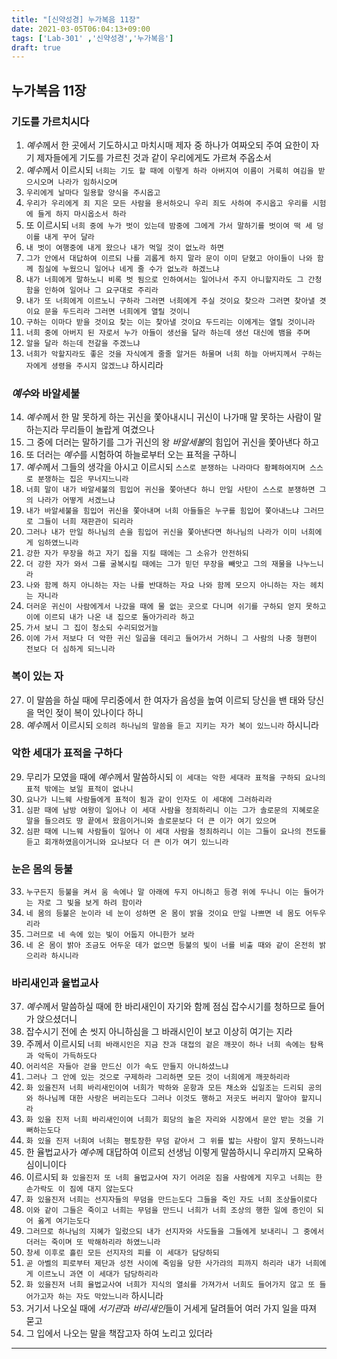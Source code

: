 ```yaml
---
title: "[신약성경] 누가복음 11장"
date: 2021-03-05T06:04:13+09:00
tags: ['Lab-301' ,'신약성경','누가복음']
draft: true
---
```

## 누가복음 11장
### 기도를 가르치시다
1. *예수*께서 한 곳에서 기도하시고 마치시매 제자 중 하나가 여짜오되 주여 요한이 자기 제자들에게 기도를 가르친 것과 같이 우리에게도 가르쳐 주옵소서
2. *예수*께서 이르시되 `너희는 기도 할 때에 이렇게 하라 아버지여 이름이 거룩히 여김을 받으시오며 나라가 임하시오며`
3. `우리에게 날마다 일용할 양식을 주시옵고`
4. `우리가 우리에게 죄 지은 모든 사람을 용서하오니 우리 죄도 사하여 주시옵고 우리를 시험에 들게 하지 마시옵소서 하라`
5. 또 이르시되 `너희 중에 누가 벗이 있는데 밤중에 그에게 가서 말하기를 벗이여 떡 세 덩이를 내게 꾸어 달라`
6. `내 벗이 여행중에 내게 왔으나 내가 먹일 것이 없노라 하면`
7. `그가 안에서 대답하여 이르되 나를 괴롭게 하지 말라 문이 이미 닫혔고 아이들이 나와 함께 침실에 누웠으니 일어나 네게 줄 수가 없노라 하겠느냐`
8. `내가 너희에게 말하노니 비록 벗 됨으로 인하여서는 일어나서 주지 아니할지라도 그 간청함을 인하여 일어나 그 요구대로 주리라`
9. `내가 또 너희에게 이르노니 구하라 그러면 너희에게 주실 것이요 찾으라 그러면 찾아낼 겻이요 문을 두드리라 그러면 너희에게 열릴 것이니`
10. `구하는 이마다 받을 것이요 찾는 이는 찾아낼 것이요 두드리는 이에게는 열릴 것이니라`
11. `너희 중에 아버지 된 자로서 누가 아들이 생선을 달라 하는데 생선 대신에 뱀을 주며`
12. `알을 달라 하는데 전갈을 주겠느냐`
13. `너희가 악할지라도 좋은 것을 자식에게 줄줄 알거든 하물며 너희 하늘 아버지께서 구하는 자에게 셩령을 주시지 않겠느냐` 하시리라
### *예수*와 바알세불
14. *예수*께서 한 말 못하게 하는 귀신을 쫓아내시니 귀신이 나가매 말 못하는 사람이 말하는지라 무리들이 놀랍게 여겼으나
15. 그 중에 더러는 말하기를 그가 귀신의 왕 *바알세불*의 힘입어 귀신을 쫓아낸다 하고
16. 또 더러는 *예수*를 시험하여 하늘로부터 오는 표적을 구하니
17. *예수*께서 그들의 생각을 아시고 이르시되 `스스로 분쟁하는 나라마다 황폐하여지며 스스로 분쟁하는 집은 무너지느니라`
18. `너희 말이 내가 바알세불의 힘입어 귀신을 쫓아낸다 하니 만일 사탄이 스스로 분쟁하면 그의 나라가 어떻게 서겠느냐`
19. `내가 바알세불을 힘입어 귀신을 쫓아내며 너희 아들들은 누구를 힘입어 쫓아내느냐 그러므로 그들이 너희 재판관이 되리라`
20. `그러나 내가 만일 하나님의 손을 힘입어 귀신을 쫓아낸다면 하나님의 나라가 이미 너희에게 임하였느니라`
21. `강한 자가 무장을 하고 자기 집을 지킬 때에는 그 소유가 안전하되`
22. `더 강한 자가 와서 그를 굴복시킬 때에는 그가 믿던 무장을 빼앗고 그의 재물을 나누느니라`
23. `나와 함께 하지 아니하는 자는 나를 반대하는 자요 나와 함께 모으지 아니하는 자는 헤치는 자니라`
24. `더러운 귀신이 사람에게서 나갔을 때에 물 없는 곳으로 다니며 쉬기를 구하되 얻지 못하고 이에 이르되 내가 나온 내 집으로 돌아가리라 하고`
25. `가서 보니 그 집이 청소되 수리되었거늘`
26. `이에 가서 저보다 더 악한 귀신 일곱을 데리고 들어가서 거하니 그 사람의 나중 형편이 전보다 더 심하게 되느니라`
### 복이 있는 자
27. 이 말씀을 하실 때에 무리중에서 한 여자가 음성을 높여 이르되 당신을 밴 태와 당신을 먹인 젖이 복이 있나이다 하니
28. *예수*께서 이르시되 `오히려 하나님의 말씀을 듣고 지키는 자가 복이 있느니라` 하시니라
### 악한 세대가 표적을 구하다
29. 무리가 모였을 때에 *예수*께서 말씀하시되 `이 세대는 악한 세대라 표적을 구하되 요나의 표적 밖에는 보일 표적이 없나니`
30. `요나가 니느웨 사람들에게 표적이 됨과 같이 인자도 이 세대에 그러하리라`
31. `심판 때에 남방 여왕이 일어나 이 세대 사람을 정죄하리니 이는 그가 솔로문의 지혜로운 말을 들으려도 땅 끝에서 왔음이거니와 솔로문보다 더 큰 이가 여기 있으며`
32. `심판 때에 니느웨 사람들이 일어나 이 세대 사람을 정죄하리니 이는 그들이 요나의 전도를 듣고 회개하였음이거니와 요나보다 더 큰 이가 여기 있느니라`
### 눈은 몸의 등불
33. `누구든지 등불을 켜서 움 속에나 말 아래에 두지 아니하고 등경 위에 두나니 이는 들어가는 자로 그 빛을 보게 하려 함이라`
34. `네 몸의 등불은 눈이라 네 눈이 성하면 온 몸이 밝을 것이요 만일 나쁘면 네 몸도 어두우리라`
35. `그러므로 네 속에 있는 빛이 어둡지 아니한가 보라`
36. `네 온 몸이 밝아 조금도 어두운 데가 없으면 등불의 빛이 너를 비출 때와 같이 온전히 밝으리라 하시니라`
### 바리새인과 율법교사
37. *예수*께서 말씀하실 때에 한 바리새인이 자기와 함께 점심 잡수시기를 청하므로 들어가 앉으셨더니
38. 잡수시기 전에 손 씻지 아니하심을 그 바래시인이 보고 이상히 여기는 지라
39. 주께서 이르시되 `너희 바래시인은 지금 잔과 대접의 겉은 깨끗이 하나 너희 속에는 탐욕과 악독이 가득하도다`
40. `어리석은 자들아 걷을 만드신 이가 속도 만들지 아니하셨느냐`
41. `그러나 그 안에 있는 것으로 구제하라 그리하면 모든 것이 너희에게 깨끗하리라`
42. `화 있을진저 너희 바리새인이여 너희가 박하와 운항과 모든 채소와 십일조는 드리되 공의와 하나님께 대한 사랑은 버리는도다 그러나 이것도 행하고 저곳도 버리지 말아야 할지니라`
43. `화 있을 진저 너희 바리새인이여 너희가 회당의 높은 자리와 시장에서 문안 받는 것을 기뻐하는도다`
44. `화 있을 진저 너희여 너희는 평토장한 무덤 같아서 그 위를 밟는 사람이 알지 못하느니라`
45. 한 율법교사가 *예수*께 대답하여 이르되 선생님 이렇게 말씀하시니 우리까지 모욕하심이니이다
46. 이르시되 `화 있을진저 또 너희 율법교사여 자기 어려운 짐을 사람에게 지우고 너희는 한 손가락도 이 짐에 대지 않는도다`
47. `화 있을진저 너희는 선지자들의 무덤을 만드는도다 그들을 죽인 자도 너희 조상들이로다`
48. `이와 같이 그들은 죽이고 너희는 무덤을 만드니 너희가 너희 조상의 행한 일에 증인이 되어 옳게 여기는도다`
49. `그러므로 하나님의 지혜가 일렀으되 내가 선지자와 사도들을 그들에게 보내리니 그 중에서 더러는 죽이며 또 박해하리라 하였느니라`
50. `창세 이후로 흘린 모든 선지자의 피를 이 세대가 담당하되`
51. `곧 아벨의 피로부터 제단과 성전 사이에 죽임을 당한 사가랴의 피까지 하리라 내가 너희에게 이르노니 과연 이 세대가 담당하리라`
52. `화 있을진저 너희 율법교사여 너희가 지식의 열쇠를 가져가서 너희도 들어가지 않고 또 들어가고자 하는 자도 막았느니라` 하시니라
53. 거기서 나오실 때에 *서기관*과 *바리새인*들이 거세게 달려들어 여러 가지 일을 따져 묻고
54. 그 입에서 나오는 말을 책잡고자 하여 노리고 있더라
***

